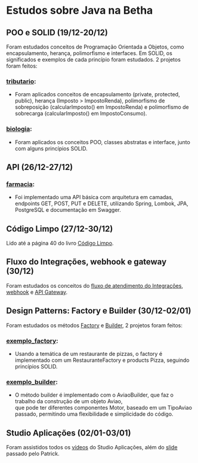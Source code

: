 # Estudos sobre Java na Betha

## POO e SOLID (19/12-20/12)

Foram estudados conceitos de Programação Orientada a Objetos, como encapsulamento, herança, polimorfismo e interfaces. 
Em SOLID, os significados e exemplos de cada princípio foram estudados. 2 projetos foram feitos:

### [tributario](https://github.com/edrikfsteiner/estudos_java/tree/main/src/poo/tributario): 
- Foram aplicados conceitos de encapsulamento (private, protected, public), herança (Imposto > ImpostoRenda),
polimorfismo de sobreposição (calcularImposto() em ImpostoRenda) e polimorfismo de sobrecarga (calcularImposto() em ImpostoConsumo).

### [biologia](https://github.com/edrikfsteiner/estudos_java/tree/main/src/poo/biologia):
- Foram aplicados os conceitos POO, classes abstratas e interface, junto com alguns princípios SOLID.

## API (26/12-27/12)

### [farmacia](https://github.com/edrikfsteiner/farmacia/tree/main/src/main/java/com/farmacia):
- Foi implementado uma API básica com arquitetura em camadas, endpoints GET, POST, PUT e DELETE,
utilizando Spring, Lombok, JPA, PostgreSQL e documentação em Swagger.

## Código Limpo (27/12-30/12)

Lido até a página 40 do livro [Código Limpo](https://github.com/free-educa/books/blob/main/books/Codigo%20Limpo%20-%20Completo%20PT.pdf).

## Fluxo do Integrações, webhook e gateway (30/12)

Foram estudados os conceitos do [fluxo de atendimento do Integrações](https://gitlab.services.betha.cloud/integracao/documentacao/-/blob/master/processos/Atendendo%20chamado.md),
[webhook](https://www.tecmundo.com.br/software/401180-o-que-e-um-webhook-como-funciona-e-como-aplicar.htm) e 
[API Gateway](https://www.youtube.com/watch?v=hWRRdICvMNs&pp=ugMICgJwdBABGAHKBQthcGkgZ2F0ZXdheQ%3D%3D).

## Design Patterns: Factory e Builder (30/12-02/01)

Foram estudados os métodos [Factory](https://refactoring.guru/design-patterns/factory-method) e [Builder](https://refactoring.guru/design-patterns/builder),
2 projetos foram feitos:

### [exemplo_factory](https://github.com/edrikfsteiner/estudos_java/tree/main/src/design_patterns/exemplo_factory):
- Usando a temática de um restaurante de pizzas, o factory é implementado com um RestauranteFactory e 
products Pizza, seguindo princípios SOLID.

### [exemplo_builder](https://github.com/edrikfsteiner/estudos_java/tree/main/src/design_patterns/exemplo_builder):
- O método builder é implementado com o AviaoBuilder, que faz o trabalho da construção de um objeto Aviao,  
que pode ter diferentes componentes Motor, baseado em um TipoAviao passado, 
permitindo uma flexibilidade e simplicidade do código.

## Studio Aplicações (02/01-03/01)

Foram assistidos todos os [vídeos](https://docs.plataforma.betha.cloud/docs/videos/studio-aplicacoes/apresentacao) do Studio Aplicações, 
além do [slide](https://docs.google.com/presentation/d/1b8EGLr5BpI0GtDZv9Zp5pFIKedz-XClcsYxjJjomiqU/edit) passado pelo Patrick.